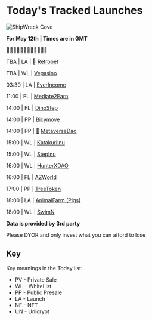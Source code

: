 
# Today's Tracked Launches

![ShipWreck Cove](https://files.catbox.moe/24q2m5.jpg) 

**For May 12th | Times are in GMT**

🏴‍☠️🏴‍☠️🏴‍☠️🏴‍☠️🏴‍☠️🏴‍☠️

TBA  | LA | [📲](https://www.pinksale.finance/#/launchpad/0x6E8eE576bf69EA02822E082ae6603f6004f37C99?chain=BSC) [Retrobet](https://t.me/RetroBet_BSC) 

 TBA  | WL |  [Vegasino](https://t.me/VegasinoBSC)

03:30 | LA |  [EverIncome](https://t.me/everincomecoin)

11:00 | FL |  [Mediate2Earn](https://t.me/meditate2earn)

14:00 | FL |  [DinoStep](https://t.me/dinostepofficial)

14:00 | PP |  [Bicymove](https://t.me/Bicycmove2)

14:00 | PP | [📲](https://gempad.app/presale/0xD124F179BB984cd4d824594F3Fa262a78f122770?chainId=56) [MetaverseDao](https://t.me/metaverse_dao_community)

15:00 | WL |  [KatakuriInu](https://t.me/katakuriInuOfficial)

15:00 | WL |  [StepInu](https://t.me/StepInuCommunity)

16:00 | WL |  [HunterXDAO](https://t.me/hunterxdao)

16:00 | FL |  [AZWorld](https://t.me/azworld_global)

17:00 | PP |  [TreeToken](https://t.me/TreeTokenOfficial)

18:00 | LA |  [AnimalFarm (Pigs)](https://t.me/The_Animal_Farm)

18:00 | WL |  [SwimN](https://t.me/SWIMNGroup)


**Data is provided by 3rd party**

Please DYOR and only invest what you can afford to lose

## Key
Key meanings in the Today list:

- PV - Private Sale
- WL - WhiteList
- PP - Public Presale
- LA - Launch
- NF - NFT
- UN - Unicrypt